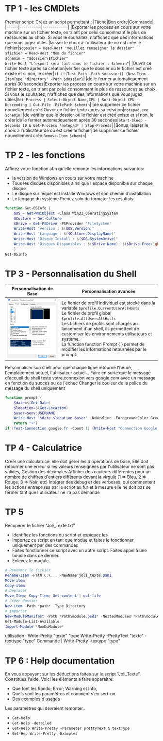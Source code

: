 <!-- TITLE: PowerShell - Travaux Pratiques -->
<!-- SUBTITLE: Petits travaux pratiques pour s'exercer -->

# TP 1 - les CMDlets
Premier script:
Créez un script permettant :
|Tâche|Bon ordre|Commande|
|------|-----------|-------------|
|Exporter les process en cours sur votre machine sur un fichier texte, en triant par celui consommant le plus de ressources au choix. Si vous le souhaitez, n'affichez que des informations que vous jugez utiles.|laisser le choix à l'utilisateur de où est créé le fichier|`$dossier = Read-Host "Veuillez renseigner le dossier"`<br/> `$fichier = Read-Host "Nom du fichier"` <br/> `$chemin = "$dossier\$fichier"` <br/> `Write-Host "L'export sera fait dans le fichier : $chemin"`|
|Ouvrir ce fichier texte après sa création|vérifier que le dossier où le fichier est créé existe et si non, le créer|`if (!(Test-Path -Path $dossier)) {New-Item -ItemType "directory" -Path $dossier}`|
|de le fermer automatiquement après 30 secondes|Exporter les process en cours sur votre machine sur un fichier texte, en triant par celui consommant le plus de ressources au choix. Si vous le souhaitez, n'affichez que des informations que vous jugez utiles|`Get-Process | Select-Object Name,CPU | Sort-Object CPU -Descending | Out-File -FilePath $chemin`|
|de supprimer ce fichier nouvellement créé|Ouvrir ce fichier texte après sa création|`notepad.exe $chemin`|
|de vérifier que le dossier où le fichier est créé existe et si non, le créer|de le fermer automatiquement après 30 secondes|`Start-Sleep -Seconds 10 & Get-Process *notepad* | Stop-Process`|
|Bonus, laisser le choix à l'utilisateur de où est créé le fichier|de supprimer ce fichier nouvellement créé|`Remove-Item $chemin`|

# TP 2 - les fonctions
Affinez votre fonction afin qu'elle remonte les informations suivantes:
- la version de Windows en cours sur votre machine
- Tous les disques disponibles ainsi que l'espace disponible sur chaque disque
- Le disque sur lequel est installé Windows et son chemin d'installation
- Le langage du système
Prenez soin de formater les résultats.


```powershell
function Get-OSInfo {
    $OS = Get-WmiObject -Class Win32_OperatingSystem
    $Culture = Get-Culture
    $Drive = Get-PSDrive -PSProvider 'FileSystem'
    Write-Host "version : $($OS.Version)"
    Write-Host "Language : $($Culture.DisplayName)"
    Write-Host "Disque Install : $($OS.SystemDrive)"
    Write-Host "Disques Disponibles : $($Drive.Name): $($Drive.Free/1gb)"
    }
Get-OSInfo
```


# TP 3 - Personnalisation du Shell
| Personnalisation de Base | Personnalisation avancée |
|--------------------------|--------------------------|
|![Personnalisation Powershell](/uploads/powershell/personnalisation-powershell.png "Personnalisation Powershell")|Le fichier de profil individuel est stocké dans la variable `$profile.CurrentUserAllHosts` <br/> Le fichier de profil global `$profile.AllUsersAllHosts` <br/> Les fichiers de profils sont chargés au lancement d'un shell, ils permettent de customiser les environnements utilisateurs et système. <br/> La function function Prompt { } permet de modifier les informations retournées par le prompt.|

Personnaliser son shell pour que chaque ligne retourne l'heure, l'emplacement actuel, l'utilisateur actuel...
Faire en sorte que le message d'accueil du shell teste votre,connexion vers google.com avec un message en fonction du succès ou de l'échec
Changer la couleur de la police du message du shell uniquement

```powershell
function prompt { 
    $date=$(Get-Date)
    $location=$(Get-Location)
    $user=$env:USERNAME
    Write-Host "$date $location $user" -NoNewline -ForegroundColor Green
    return ">"}
if (Test-Connection google.fr -Count 1) {Write-Host "Connection Google.fr OK"} else {Write-Host "Connection Google.fr NOK"}
```

# TP 4 - Calculatrice

Créer une calculatrice:
elle doit gérer les 4 opérations de base,
Elle doit retourner une erreur si les valeurs renseignées par l'utilisateur ne sont pas valides,
Gestion des décimales
Afficher des couleurs différentes pour un nombre de chiffres d'entiers différents devant la virgule (1 => Bleu, 2 => Rouge, 3 => Noir, etc)
Intégrer des debug et des verboses, qui commentent les actions entreprises par le script au fur et à mesure
elle ne doit pas se fermer tant que l'utilisateur ne l'a pas demandé

# TP 5
Récupérer le fichier "Joli_Texte.txt"
- Identifiez les fonctions du script et expiquez les
- Importez ce script en tant que modue et faites le fonctionner uniquement par des commandes
- Faites fonctionner ce script avec un autre script. Faites appel à une boucle dans ce dernier.
- Enlevez le module.


```powershell
# Renommer le fichier
Rename-Item -Path C:\... -NewName joli_texte.psm1
Move-item
Copy-item
# Déplacer
Move-Item; Copy-Item; Get-content | out-file 
# Créer dossier 
New-item -Path *path* -Type Directory
# Importer
New-ModuleManifest -Path *Path\module.psd1* -NestedModules *Path\module.psm1*
Get-Module-List-Available
Import-Module *NomDuModule*
```

utilisation : Write-Pretty "texte" "type
Write-Pretty -PrettyText "texte" -texttype "type"
Commande | Write-Pretty -textype "type"


# TP 6 : Help documentation
En vous appuyant sur les déductions faites sur le script "Joli_Texte". Constituez l'aide.
Voici les éléments a faire apparaitre:
- Que font les Rando; Error; Warning et Info,
- Quels sont les paramètres et comment s'en sert-on
- Des exemples d'usages

Les paramètres qui devraient remonter..
- `Get-Help`
- `Get-Help -detailed`
- `Get-Help Write-Pretty -Parameter prettyText & textType`
- `Get-Hep Write-Pretty -Examples`